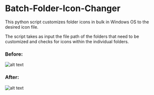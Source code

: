 # Batch-Folder-Icon-Changer
This python script customizes folder icons in bulk in Windows OS to the desired icon file.

The script takes as input the file path of the folders that need to be customized and 
checks for icons within the individual folders.

### Before:
![alt text](https://github.com/CAVIND46016/Bulk-Icon-Apply/blob/master/data/before.png)
### After:
![alt text](https://github.com/CAVIND46016/Bulk-Icon-Apply/blob/master/data/after.png)

